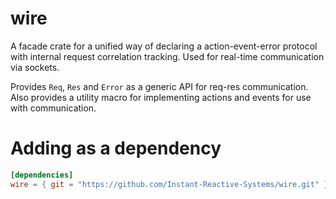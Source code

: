 # wire
A facade crate for a unified way of declaring a action-event-error protocol with internal request correlation tracking. Used for real-time communication via sockets.

Provides `Req`, `Res` and `Error` as a generic API for req-res communication.
Also provides a utility macro for implementing actions and events for use with communication.

# Adding as a dependency

```toml
[dependencies]
wire = { git = "https://github.com/Instant-Reactive-Systems/wire.git" }
```
